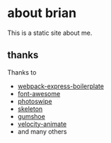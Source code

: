 # about brian
This is a static site about me.

## thanks
Thanks to
- [webpack-express-boilerplate](https://github.com/christianalfoni/webpack-express-boilerplate)
- [font-awesome](https://github.com/FortAwesome/Font-Awesome)
- [photoswipe](https://github.com/dimsemenov/PhotoSwipe)
- [skeleton](https://github.com/dhg/Skeleton)
- [gumshoe](https://github.com/cferdinandi/gumshoe)
- [velocity-animate](https://github.com/julianshapiro/velocity)
- and many others
